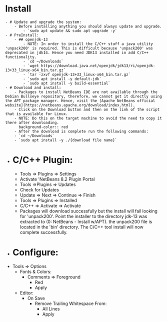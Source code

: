 # Install
	- # Update and upgrade the system:
		- Before installing anything you should always update and upgrade.
			- `sudo apt update && sudo apt upgrade -y`
	- # PreInstall:
		- ## openjdk-13
			- NOTE: In order to install the C/C++ stuff a java utility 'unpack200' is required. This is difficult because 'unpack200' was deprecated in jdk14. Hence you need JDK13 installed in add C/C++ functionality.
			- `cd ~/Downloads`
			- `wget https://download.java.net/openjdk/jdk13/ri/openjdk-13+33_linux-x64_bin.tar.gz`
			- `tar -zxvf openjdk-13+33_linux-x64_bin.tar.gz`
			- `sudo apt install -y default-jdk`
			- `sudo apt install -y build-essential`
	- # Download and install:
		- Packages to install NetBeans IDE are not available through the Debian Bullseye repository, therefore, we cannot get it directly using the APT package manager. Hence, visit the [Apache NetBeans official website](https://netbeans.apache.org/download/index.html).
		- Click on the Download button and then on the link of the script that is available for Linux.
		- NOTE: Do this on the target machine to avoid the need to copy it there after downloading.
		  background-color:: red
		- After the download is complete run the following commands:
		- `cd ~/Downloads`
		- `sudo apt install -y ./{download file name}`
- # C/C++ Plugin:
	- Tools => Plugins => Settings
	- Activate 'NetBeans 8.2 Plugin Portal
	- Tools =>Plugins => Updates
	- Check for Updates
	- Update => Next => Continue => Finish
	- Tools => Plugins => Installed
	- C/C++ => Activate => Activate
	- Packages will download successfully but the install will fail looking for 'unpack200'.  Point the installer to the directory jdk-13 was extracted to (0: NetBeans - Install w/APT).  the unpack200 file is located in the 'bin' directory.  The C/C++ tool install will now complete successfully.
- # Configure:
- Tools => Options
	- Fonts & Colors:
		- Comments => Foreground
			- Red
			- Apply
	- Editor:
		- On Save
			- Remove Trailing Whitespace From:
				- All Lines
				- Apply